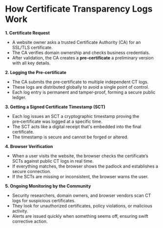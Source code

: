 # How Certificate Transparency Logs Work

**1. Certificate Request**

* A website owner asks a trusted Certificate Authority (CA) for an SSL/TLS certificate.
* The CA verifies domain ownership and checks business credentials.
* After validation, the CA creates a **pre‑certificate** a preliminary version with all key details.

**2. Logging the Pre‑certificate**

* The CA submits the pre‑certificate to multiple independent CT logs.
* These logs are distributed globally to avoid a single point of control.
* Each log entry is permanent and tamper‑proof, forming a secure public ledger.

**3. Getting a Signed Certificate Timestamp (SCT)**

* Each log issues an SCT a cryptographic timestamp proving the pre‑certificate was logged at a specific time.
* The SCT acts like a digital receipt that's embedded into the final certificate.
* The timestamp is secure and cannot be forged or altered.

**4. Browser Verification**

* When a user visits the website, the browser checks the certificate’s SCTs against public CT logs in real time.
* If everything matches, the browser shows the padlock and establishes a secure connection.
* If the SCTs are missing or inconsistent, the browser warns the user.

**5. Ongoing Monitoring by the Community**

* Security researchers, domain owners, and browser vendors scan CT logs for suspicious certificates.
* They look for unauthorized certificates, policy violations, or malicious activity.
* Alerts are issued quickly when something seems off, ensuring swift corrective action.
